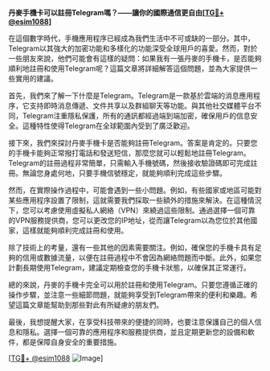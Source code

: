 **丹麥手機卡可以註冊Telegram嗎？——讓你的國際通信更自由[[TG💪+ @esim1088](https://t.me/s/esim1088)]**

在這個數字時代，手機應用程序已經成為我們生活中不可或缺的一部分。其中，Telegram以其強大的加密功能和多樣化的功能深受全球用戶的喜愛。然而，對於一些朋友來說，他們可能會有這樣的疑問：如果我有一張丹麥的手機卡，是否能夠順利地註冊和使用Telegram呢？這篇文章將詳細解答這個問題，並為大家提供一些實用的建議。

首先，我們來了解一下什麼是Telegram。Telegram是一款基於雲端的消息應用程序，它支持即時消息傳遞、文件共享以及群組聊天等功能。與其他社交媒體平台不同，Telegram注重隱私保護，所有的通訊都經過端到端加密，確保用戶的信息安全。這種特性使得Telegram在全球範圍內受到了廣泛歡迎。

接下來，我們來探討丹麥手機卡是否能夠註冊Telegram。答案是肯定的。只要您的手機卡能夠正常撥打電話和發送短信，那麼您就可以輕鬆地註冊Telegram。Telegram的註冊過程非常簡單，只需輸入手機號碼，然後接收驗證碼即可完成註冊。無論您身處何地，只要手機信號穩定，就能夠順利完成這些步驟。

然而，在實際操作過程中，可能會遇到一些小問題。例如，有些國家或地區可能對某些應用程序設置了限制，這就需要我們採取一些額外的措施來解決。在這種情況下，您可以考慮使用虛擬私人網絡（VPN）來繞過這些限制。通過選擇一個可靠的VPN服務提供商，您可以更改您的IP地址，從而讓Telegram以為您位於其他國家，這樣就能夠順利完成註冊和使用。

除了技術上的考量，還有一些其他的因素需要關注。例如，確保您的手機卡具有足夠的信用或數據流量，以便在註冊過程中不會因為網絡問題而中斷。此外，如果您計劃長期使用Telegram，建議定期檢查您的手機卡狀態，以確保其正常運行。

總的來說，丹麥的手機卡完全可以用於註冊和使用Telegram。只要您遵循正確的操作步驟，並注意一些細節問題，就能夠享受到Telegram帶來的便利和樂趣。希望這篇文章能幫助到那些對此有所疑慮的朋友們。

最後，我想提醒大家，在享受科技帶來的便捷的同時，也要注意保護自己的個人信息和隱私。選擇一個可靠的應用程序和服務提供商，並且定期更新您的設備和軟件，都是保障自身安全的重要措施。

[[TG💪+ @esim1088](https://t.me/s/esim1088) ![Image](https://i.postimg.cc/4NQfJmqS/Snipaste-2025-05-13-00-14-12.png)]